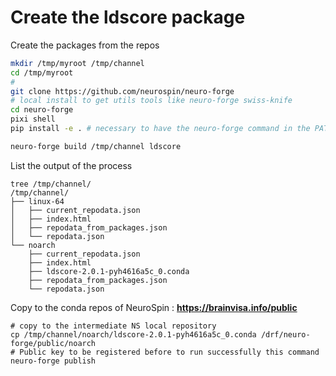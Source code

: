 # Create the ldscore package

Create the packages from the repos

```bash
mkdir /tmp/myroot /tmp/channel
cd /tmp/myroot
#
git clone https://github.com/neurospin/neuro-forge
# local install to get utils tools like neuro-forge swiss-knife
cd neuro-forge
pixi shell
pip install -e . # necessary to have the neuro-forge command in the PATH

neuro-forge build /tmp/channel ldscore
```
List the output of the process

```
tree /tmp/channel/
/tmp/channel/
├── linux-64
│   ├── current_repodata.json
│   ├── index.html
│   ├── repodata_from_packages.json
│   └── repodata.json
└── noarch
    ├── current_repodata.json
    ├── index.html
    ├── ldscore-2.0.1-pyh4616a5c_0.conda
    ├── repodata_from_packages.json
    └── repodata.json
```

Copy to the conda repos of NeuroSpin : **https://brainvisa.info/public**

```
# copy to the intermediate NS local repository
cp /tmp/channel/noarch/ldscore-2.0.1-pyh4616a5c_0.conda /drf/neuro-forge/public/noarch
# Public key to be registered before to run successfully this command
neuro-forge publish
```